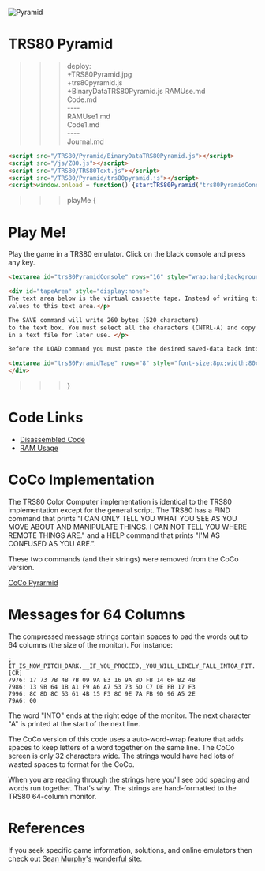 ![Pyramid](TRS80Pyramid.jpg)

# TRS80 Pyramid
>>> deploy:<br>
>>>   +TRS80Pyramid.jpg<br>
>>>   +trs80pyramid.js<br>
>>>   +BinaryDataTRS80Pyramid.js
>>>   RAMUse.md<br>
>>>   Code.md<br>
>>>   ----<br>
>>>   RAMUse1.md<br>
>>>   Code1.md<br>
>>>   ----<br>
>>>   Journal.md<br>

```html
<script src="/TRS80/Pyramid/BinaryDataTRS80Pyramid.js"></script>
<script src="/js/Z80.js"></script>
<script src="/TRS80/TRS80Text.js"></script>
<script src="/TRS80/Pyramid/trs80pyramid.js"></script>
<script>window.onload = function() {startTRS80Pyramid("trs80PyramidConsole","trs80PyramidTape");}</script>
```

>>> playMe {

# Play Me! 
Play the game in a TRS80 emulator. Click on the black console and press any key.


```html
<textarea id="trs80PyramidConsole" rows="16" style="wrap:hard;background-color: black;color: white;font-family: monospace;font-size:12px;width:65ch;" ></textarea>

<div id="tapeArea" style="display:none">
The text area below is the virtual cassette tape. Instead of writing to tape, the emulator writes data as two-digit hex
values to this text area.</p>

The SAVE command will write 260 bytes (520 characters)
to the text box. You must select all the characters (CNTRL-A) and copy them (CNTRL-C). Then store them
in a text file for later use. </p>

Before the LOAD command you must paste the desired saved-data back into the text area.</p>

<textarea id="trs80PyramidTape" rows="8" style="font-size:8px;width:80ch;" ></textarea>
</div>
```

>>> }

# Code Links

* [Disassembled Code](Code.md)
* [RAM Usage](RAMUse.md)

# CoCo Implementation

The TRS80 Color Computer implementation is identical to the TRS80 implementation except for the general script. The
TRS80 has a FIND command that prints "I CAN ONLY TELL YOU WHAT YOU SEE AS YOU MOVE ABOUT AND MANIPULATE THINGS. I CAN NOT TELL YOU WHERE REMOTE THINGS ARE." and a HELP command that prints "I'M AS CONFUSED AS YOU ARE.".

These two commands (and their strings) were removed from the CoCo version.

[CoCo Pyrarmid](../../CoCo/Pyramid)

# Messages for 64 Columns 

The compressed message strings contain spaces to pad the words out to 64 columns (the size of the monitor). For instance:

```
; IT_IS_NOW_PITCH_DARK.__IF_YOU_PROCEED,_YOU_WILL_LIKELY_FALL_INTOA_PIT.[CR]
7976: 17 73 7B 4B 7B 09 9A E3 16 9A BD FB 14 6F B2 4B 
7986: 13 9B 64 1B A1 F9 A6 A7 53 73 5D C7 DE FB 17 F3 
7996: 8C 8D 8C 53 61 4B 15 F3 8C 9E 7A FB 9D 96 A5 2E 
79A6: 00 
```

The word "INTO" ends at the right edge of the monitor. The next character "A" is printed at the start
of the next line.

The CoCo version of this code uses a auto-word-wrap feature that adds spaces to keep letters of a word together
on the same line. The CoCo screen is only 32 characters wide. The strings would have had lots of wasted
spaces to format for the CoCo. 

When you are reading through the strings here you'll see odd spacing and words run together. That's why. The
strings are hand-formatted to the TRS80 64-column monitor.

# References 

If you seek specific game information, solutions, and online emulators then check out [Sean Murphy's wonderful site](http://www.figmentfly.com).
